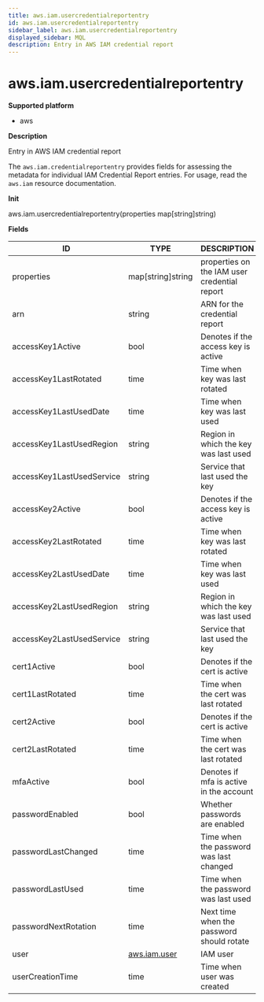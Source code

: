 ```yaml
---
title: aws.iam.usercredentialreportentry
id: aws.iam.usercredentialreportentry
sidebar_label: aws.iam.usercredentialreportentry
displayed_sidebar: MQL
description: Entry in AWS IAM credential report
---
```


# aws.iam.usercredentialreportentry

**Supported platform**

- aws

**Description**

Entry in AWS IAM credential report

The `aws.iam.credentialreportentry` provides fields for assessing the metadata for individual IAM Credential Report entries. For usage, read the `aws.iam` resource documentation.

**Init**

aws.iam.usercredentialreportentry(properties map[string]string)

**Fields**

| ID                        | TYPE                            | DESCRIPTION                                  |
| ------------------------- | ------------------------------- | -------------------------------------------- |
| properties                | map[string]string               | properties on the IAM user credential report |
| arn                       | string                          | ARN for the credential report                |
| accessKey1Active          | bool                            | Denotes if the access key is active          |
| accessKey1LastRotated     | time                            | Time when key was last rotated               |
| accessKey1LastUsedDate    | time                            | Time when key was last used                  |
| accessKey1LastUsedRegion  | string                          | Region in which the key was last used        |
| accessKey1LastUsedService | string                          | Service that last used the key               |
| accessKey2Active          | bool                            | Denotes if the access key is active          |
| accessKey2LastRotated     | time                            | Time when key was last rotated               |
| accessKey2LastUsedDate    | time                            | Time when key was last used                  |
| accessKey2LastUsedRegion  | string                          | Region in which the key was last used        |
| accessKey2LastUsedService | string                          | Service that last used the key               |
| cert1Active               | bool                            | Denotes if the cert is active                |
| cert1LastRotated          | time                            | Time when the cert was last rotated          |
| cert2Active               | bool                            | Denotes if the cert is active                |
| cert2LastRotated          | time                            | Time when the cert was last rotated          |
| mfaActive                 | bool                            | Denotes if mfa is active in the account      |
| passwordEnabled           | bool                            | Whether passwords are enabled                |
| passwordLastChanged       | time                            | Time when the password was last changed      |
| passwordLastUsed          | time                            | Time when the password was last used         |
| passwordNextRotation      | time                            | Next time when the password should rotate    |
| user                      | [aws.iam.user](aws.iam.user.md) | IAM user                                     |
| userCreationTime          | time                            | Time when user was created                   |
